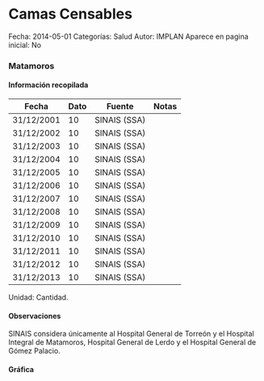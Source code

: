 Camas Censables
=====

Fecha: 2014-05-01
Categorías: Salud
Autor: IMPLAN
Aparece en pagina inicial: No

### Matamoros

<!-- break -->

#### Información recopilada

<table class="table table-hover table-bordered matriz">
  <thead>
    <tr><th>Fecha</th><th>Dato</th><th>Fuente</th><th>Notas</th></tr>
  </thead>
  <tbody>
    <tr><td class="centrado">31/12/2001</td><td class="derecha">10</td><td>SINAIS (SSA)</td><td></td></tr>
    <tr><td class="centrado">31/12/2002</td><td class="derecha">10</td><td>SINAIS (SSA)</td><td></td></tr>
    <tr><td class="centrado">31/12/2003</td><td class="derecha">10</td><td>SINAIS (SSA)</td><td></td></tr>
    <tr><td class="centrado">31/12/2004</td><td class="derecha">10</td><td>SINAIS (SSA)</td><td></td></tr>
    <tr><td class="centrado">31/12/2005</td><td class="derecha">10</td><td>SINAIS (SSA)</td><td></td></tr>
    <tr><td class="centrado">31/12/2006</td><td class="derecha">10</td><td>SINAIS (SSA)</td><td></td></tr>
    <tr><td class="centrado">31/12/2007</td><td class="derecha">10</td><td>SINAIS (SSA)</td><td></td></tr>
    <tr><td class="centrado">31/12/2008</td><td class="derecha">10</td><td>SINAIS (SSA)</td><td></td></tr>
    <tr><td class="centrado">31/12/2009</td><td class="derecha">10</td><td>SINAIS (SSA)</td><td></td></tr>
    <tr><td class="centrado">31/12/2010</td><td class="derecha">10</td><td>SINAIS (SSA)</td><td></td></tr>
    <tr><td class="centrado">31/12/2011</td><td class="derecha">10</td><td>SINAIS (SSA)</td><td></td></tr>
    <tr><td class="centrado">31/12/2012</td><td class="derecha">10</td><td>SINAIS (SSA)</td><td></td></tr>
    <tr><td class="centrado">31/12/2013</td><td class="derecha">10</td><td>SINAIS (SSA)</td><td></td></tr>
  </tbody>
</table>

Unidad: Cantidad.

#### Observaciones

SINAIS considera únicamente al Hospital General de Torreón y el Hospital Integral de Matamoros, Hospital General de Lerdo y el Hospital General de Gómez Palacio.

#### Gráfica

<div id="Morrisgqkasqex" class="grafica"></div>
  <script>
  new Morris.Line({
    element: 'Morrisgqkasqex',
    data: [
      { fecha: '2001-12-31', dato: 10 },
      { fecha: '2002-12-31', dato: 10 },
      { fecha: '2003-12-31', dato: 10 },
      { fecha: '2004-12-31', dato: 10 },
      { fecha: '2005-12-31', dato: 10 },
      { fecha: '2006-12-31', dato: 10 },
      { fecha: '2007-12-31', dato: 10 },
      { fecha: '2008-12-31', dato: 10 },
      { fecha: '2009-12-31', dato: 10 },
      { fecha: '2010-12-31', dato: 10 },
      { fecha: '2011-12-31', dato: 10 },
      { fecha: '2012-12-31', dato: 10 },
      { fecha: '2013-12-31', dato: 10 }
    ],
    xkey: 'fecha',
    ykeys: ['dato'],
    labels: ['Dato'],
    lineColors: ['#FF5B02'],
    xLabelFormat: function(d) {
      return d.getDate()+'/'+(d.getMonth()+1)+'/'+d.getFullYear();
    },
    dateFormat: function (ts) {
      var d = new Date(ts);
      return d.getDate() + '/' + (d.getMonth() + 1) + '/' + d.getFullYear();
    }
  });
  </script>
